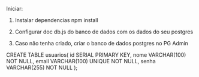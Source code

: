 Iniciar:

1. Instalar dependencias
npm install

2. Configurar doc db.js do banco de dados com os dados do seu postgres

3. Caso não tenha criado, criar o banco de dados postgres no PG Admin

CREATE TABLE usuarios(
	id SERIAL PRIMARY KEY,
	nome VARCHAR(100) NOT NULL,
	email VARCHAR(100) UNIQUE NOT NULL,
	senha VARCHAR(255) NOT NULL
);
